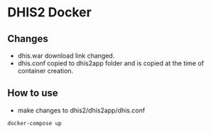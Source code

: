 # DHIS2 Docker

## Changes 
* dhis.war download link changed.
* dhis.conf copied to dhis2app folder and is copied at the time of container creation.

## How to use
* make changes to dhis2/dhis2app/dhis.conf

```
docker-compose up 
```

